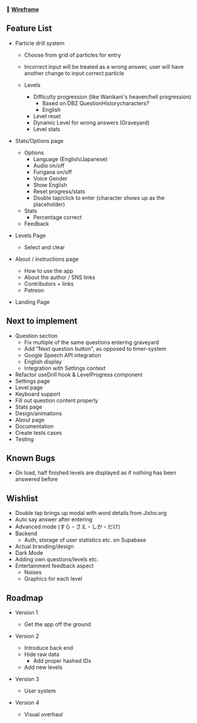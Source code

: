 🧭 **[Wireframe](https://xd.adobe.com/view/fcda656c-e122-4ce5-a462-3c6e3448417a-a989/?fullscreen&hints=off)**

## Feature List

-   Particle drill system

    -   Choose from grid of particles for entry
    -   Incorrect input will be treated as a wrong answer, user will have another change to input correct particle

    -   Levels
        -   Difficulty progression (like Wanikani's heaven/hell progression)
            -   Based on DBZ QuestionHistorycharacters?
            -   English
        -   Level reset
        -   Dynamic Level for wrong answers (Graveyard)
        -   Level stats

-   Stats/Options page

    -   Options
        -   Language (English/Japanese)
        -   Audio on/off
        -   Furigana on/off
        -   Voice Gender
        -   Show English
        -   Reset progress/stats
        -   Double tap/click to enter (character shows up as the placeholder)
    -   Stats
        -   Percentage correct
    -   Feedback

-   Levels Page
    -   Select and clear
-   About / instructions page

    -   How to use the app
    -   About the author / SNS links
    -   Contributors + links
    -   Patreon

-   Landing Page

## Next to implement

-   Question section
    -   Fix multiple of the same questions entering graveyard
    -   Add "Next question button", as opposed to timer-system
    -   Google Speech API integration
    -   English display
    -   Integration with Settings context
-   Refactor useDrill hook & LevelProgress component
-   Settings page
-   Level page
-   Keyboard support
-   Fill out question content properly
-   Stats page
-   Design/animations
-   About page
-   Documentation
-   Create tests cases
-   Testing

## Known Bugs

-   On load, half finished levels are displayed as if nothing has been answered before

## Wishlist

-   Double tap brings up modal with word details from Jisho.org
-   Auto say answer after entering
-   Advanced mode (すら・さえ・しか・だけ)
-   Backend
    -   Auth, storage of user statistics etc. on Supabase
-   Actual branding/design
-   Dark Mode
-   Adding own questions/levels etc.
-   Entertainment feedback aspect
    -   Noises
    -   Graphics for each level

## Roadmap

-   Version 1
    -   Get the app off the ground
-   Version 2

    -   Introduce back end
    -   Hide raw data
        -   Add proper hashed IDs
    -   Add new levels

-   Version 3
    -   User system
-   Version 4
    -   Visual overhaul
